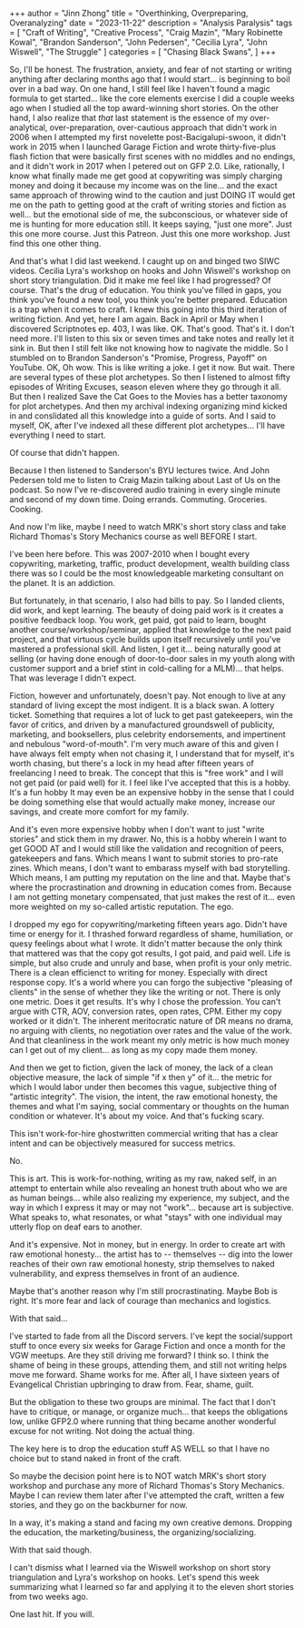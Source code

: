 +++
author = "Jinn Zhong"
title = "Overthinking, Overpreparing, Overanalyzing"
date = "2023-11-22"
description = "Analysis Paralysis"
tags = [
    "Craft of Writing",
    "Creative Process",
    "Craig Mazin",
    "Mary Robinette Kowal",
    "Brandon Sanderson",
    "John Pedersen",
    "Cecilia Lyra",
    "John Wiswell",
    "The Struggle"
]
categories = [
    "Chasing Black Swans",
]
+++

So, I'll be honest. The frustration, anxiety, and fear of not starting or writing anything after declaring months ago that I would start... is beginning to boil over in a bad way. On one hand, I still feel like I haven't found a magic formula to get started... like the core elements exercise I did a couple weeks ago when I studied all the top award-winning short stories. On the other hand, I also realize that _that_ last statement is the essence of my over-analytical, over-preparation, over-cautious approach that didn't work in 2006 when I attempted my first novelette post-Bacigalupi-swoon, it didn't work in 2015 when I launched Garage Fiction and wrote thirty-five-plus flash fiction that were basically first scenes with no middles and no endings, and it didn't work in 2017 when I petered out on GFP 2.0. Like, rationally, I know what finally made me get good at copywriting was simply charging money and doing it because my income was on the line... and the exact same approach of throwing wind to the caution and just DOING IT would get me on the path to getting good at the craft of writing stories and fiction as well... but the emotional side of me, the subconscious, or whatever side of me is hunting for more education still. It keeps saying, "just one more". Just this one more course. Just this Patreon. Just this one more workshop. Just find this one other thing.

And that's what I did last weekend. I caught up on and binged two SIWC videos. Cecilia Lyra's workshop on hooks and John Wiswell's workshop on short story triangulation. Did it make me feel like I had progressed? Of course. That's the drug of education. You think you've filled in gaps, you think you've found a new tool, you think you're better prepared. Education is a trap when it comes to craft. I knew this going into this third iteration of writing fiction. And yet, here I am again. Back in April or May when I discovered Scriptnotes ep. 403, I was like. OK. That's good. That's it. I don't need more. I'll listen to this six or seven times and take notes and really let it sink in. But then I still felt like not knowing how to nagivate the middle. So I stumbled on to Brandon Sanderson's "Promise, Progress, Payoff" on YouTube. OK, Oh wow. This is like writing a joke. I get it now. But wait. There are several types of these plot archetypes. So then I listened to almost fifty episodes of Writing Excuses, season eleven where they go through it all. But then I realized Save the Cat Goes to the Movies has a better taxonomy for plot archetypes. And then my archival indexing organizing mind kicked in and conslidated all this knowledge into a guide of sorts. And I said to myself, OK, after I've indexed all these different plot archetypes... I'll have everything I need to start.

Of course that didn't happen.

Because I then listened to Sanderson's BYU lectures twice. And John Pedersen told me to listen to Craig Mazin talking about Last of Us on the podcast. So now I've re-discovered audio training in every single minute and second of my down time. Doing errands. Commuting. Groceries. Cooking. 

And now I'm like, maybe I need to watch MRK's short story class and take Richard Thomas's Story Mechanics course as well BEFORE I start.

I've been here before. This was 2007-2010 when I bought every copywriting, marketing, traffic, product development, wealth building class there was so I could be the most knowledgeable marketing consultant on the planet. It is an addiction.

But fortunately, in that scenario, I also had bills to pay. So I landed clients, did work, and kept learning. The beauty of doing paid work is it creates a positive feedback loop. You work, get paid, got paid to learn, bought another course/workshop/seminar, applied that knowledge to the next paid project, and that virtuous cycle builds upon itself recursively until you've mastered a professional skill. And listen, I get it... being naturally good at selling (or having done enough of door-to-door sales in my youth along with customer support and a brief stint in cold-calling for a MLM)... that helps. That was leverage I didn't expect.

Fiction, however and unfortunately, doesn't pay. Not enough to live at any standard of living except the most indigent. It is a black swan. A lottery ticket. Something that requires a lot of luck to get past gatekeepers, win the favor of critics, and driven by a manufactured groundswell of publicity, marketing, and booksellers, plus celebrity endorsements, and impertinent and nebulous "word-of-mouth". I'm very much aware of this and given I have always felt empty when not chasing it, I understand that for myself, it's worth chasing, but there's a lock in my head after fifteen years of freelancing I need to break. The concept that this is "free work" and I will not get paid (or paid well) for it. I feel like I've accepted that this is a hobby. It's a fun hobby It may even be an expensive hobby in the sense that I could be doing something else that would actually make money, increase our savings, and create more comfort for my family.

And it's even more expensive hobby when I don't want to just "write stories" and stick them in my drawer. No, this is a hobby wherein I want to get GOOD AT and I would still like the validation and recognition of peers, gatekeepers and fans. Which means I want to submit stories to pro-rate zines. Which means, I don't want to embarass myself with bad storytelling. Which means, I am putting my reputation on the line and that. Maybe that's where the procrastination and drowning in education comes from. Because I am not getting monetary compensated, that just makes the rest of it... even more weighted on my so-called artistic reputation. The ego.

I dropped my ego for copywriting/marketing fifteen years ago. Didn't have time or energy for it. I thrashed forward regardless of shame, humiliation, or quesy feelings about what I wrote. It didn't matter because the only think that mattered was that the copy got results, I got paid, and paid well. Life is simple, but also crude and unruly and base, when profit is your only metric. There is a clean efficienct to writing for money. Especially with direct response copy. It's a world where you can forgo the subjective "pleasing of clients" in the sense of whether they like the writing or not. There is only one metric. Does it get results. It's why I chose the profession. You can't argue with CTR, AOV, conversion rates, open rates, CPM. Either my copy worked or it didn't. The inherent meritocratic nature of DR means no drama, no arguing with clients, no negotiation over rates and the value of the work. And that cleanliness in the work meant my only metric is how much money can I get out of my client... as long as my copy made them money.

And then we get to fiction, given the lack of money, the lack of a clean objective measure, the lack of simple "if x then y" of it... the metric for which I would labor under then becomes this vague, subjective thing of "artistic integrity". The vision, the intent, the raw emotional honesty, the themes and what I'm saying, social commentary or thoughts on the human condition or whatever. It's about my voice.
And that's fucking scary.

This isn't work-for-hire ghostwritten commercial writing that has a clear intent and can be objectively measured for success metrics.

No.

This is art. This is work-for-nothing, writing as my raw, naked self, in an attempt to entertain while also revealing an honest truth about who we are as human beings... while also realizing my experience, my subject, and the way in which I express it may or may not "work"... because art is subjective. What speaks to, what resonates, or what "stays" with one individual may utterly flop on deaf ears to another.

And it's expensive. Not in money, but in energy. In order to create art with raw emotional honesty... the artist has to -- themselves -- dig into the lower reaches of their own raw emotional honesty, strip themselves to naked vulnerability, and express themselves in front of an audience.

Maybe that's another reason why I'm still procrastinating. Maybe Bob is right. It's more fear and lack of courage than mechanics and logistics.

With that said...

I've started to fade from all the Discord servers. I've kept the social/support stuff to once every six weeks for Garage Fiction and once a month for the VGW meetups. Are they still driving me forward? I think so. I think the shame of being in these groups, attending them, and still not writing helps move me forward. Shame works for me. After all, I have sixteen years of Evangelical Christian upbringing to draw from. Fear, shame, guilt.

But the obligation to these two groups are minimal. The fact that I don't have to critique, or manage, or organize much... that keeps the obligations low, unlike GFP2.0 where running that thing became another wonderful excuse for not writing. Not doing the actual thing.

The key here is to drop the education stuff AS WELL so that I have no choice but to stand naked in front of the craft. 

So maybe the decision point here is to NOT watch MRK's short story workshop and purchase any more of Richard Thomas's Story Mechanics. Maybe I can review them later after I've attempted the craft, written a few stories, and they go on the backburner for now.

In a way, it's making a stand and facing my own creative demons. Dropping the education, the marketing/business, the organizing/socializing. 

With that said though.

I can't dismiss what I learned via the Wiswell workshop on short story triangulation and Lyra's workshop on hooks. Let's spend this week summarizing what I learned so far and applying it to the eleven short stories from two weeks ago.

One last hit. If you will.
